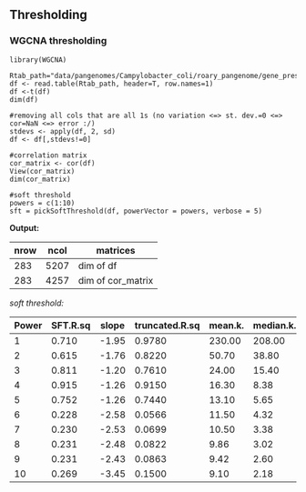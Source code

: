 ## Thresholding

### WGCNA thresholding

```{r}
library(WGCNA)

Rtab_path="data/pangenomes/Campylobacter_coli/roary_pangenome/gene_presence_absence.Rtab"
df <- read.table(Rtab_path, header=T, row.names=1)
df <-t(df)
dim(df)

#removing all cols that are all 1s (no variation <=> st. dev.=0 <=> cor=NaN <=> error :/)
stdevs <- apply(df, 2, sd)
df <- df[,stdevs!=0]

#correlation matrix
cor_matrix <- cor(df)
View(cor_matrix)
dim(cor_matrix)

#soft threshold
powers = c(1:10)
sft = pickSoftThreshold(df, powerVector = powers, verbose = 5)
```

__Output:__

| nrow | ncol | matrices     |
|------|------|--------------|
| 283  | 5207 | dim of df    |
| 283  | 4257 | dim of cor_matrix |

_soft threshold:_

| Power | SFT.R.sq | slope | truncated.R.sq | mean.k. | median.k. | max.k. |
|-------|----------|-------|----------------|---------|-----------|--------|
| 1     | 0.710    | -1.95 | 0.9780         | 230.00  | 208.00    | 665.0  |
| 2     | 0.615    | -1.76 | 0.8220         | 50.70   | 38.80     | 195.0  |
| 3     | 0.811    | -1.20 | 0.7610         | 24.00   | 15.40     | 104.0  |
| 4     | 0.915    | -1.26 | 0.9150         | 16.30   | 8.38      | 96.5   |
| 5     | 0.752    | -1.26 | 0.7440         | 13.10   | 5.65      | 93.1   |
| 6     | 0.228    | -2.58 | 0.0566         | 11.50   | 4.32      | 91.3   |
| 7     | 0.230    | -2.53 | 0.0699         | 10.50   | 3.38      | 90.4   |
| 8     | 0.231    | -2.48 | 0.0822         | 9.86    | 3.02      | 89.9   |
| 9     | 0.231    | -2.43 | 0.0863         | 9.42    | 2.60      | 89.6   |
| 10    | 0.269    | -3.45 | 0.1500         | 9.10    | 2.18      | 89.4   |

